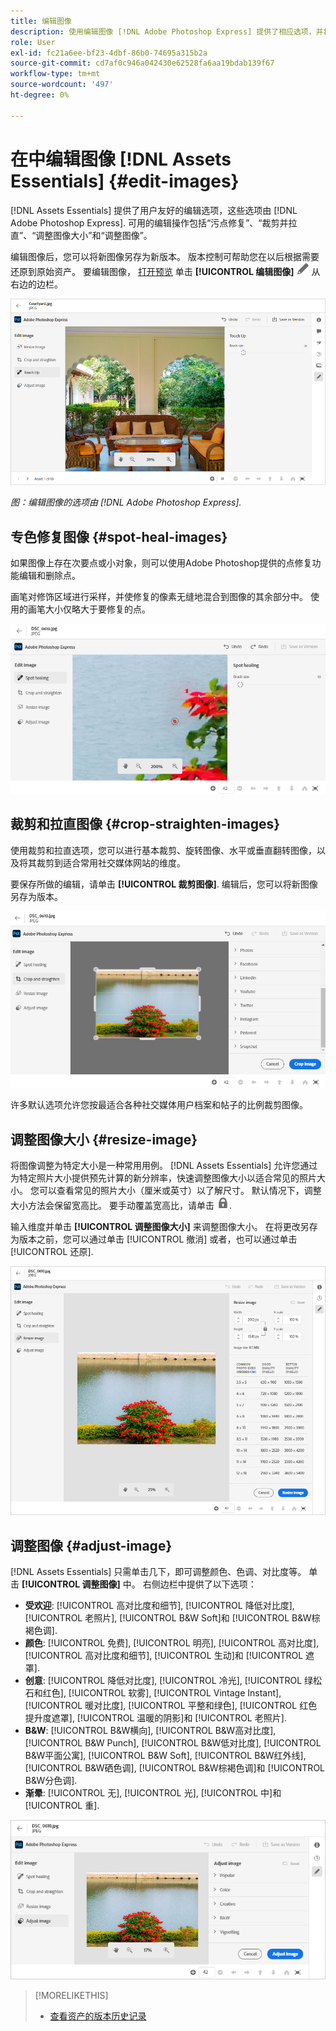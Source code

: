 ```yaml
---
title: 编辑图像
description: 使用编辑图像 [!DNL Adobe Photoshop Express] 提供了相应选项，并将更新的图像另存为版本。
role: User
exl-id: fc21a6ee-bf23-4dbf-86b0-74695a315b2a
source-git-commit: cd7af0c946a042430e62528fa6aa19bdab139f67
workflow-type: tm+mt
source-wordcount: '497'
ht-degree: 0%

---
```


# 在中编辑图像 [!DNL Assets Essentials] {#edit-images}

[!DNL Assets Essentials] 提供了用户友好的编辑选项，这些选项由 [!DNL Adobe Photoshop Express]. 可用的编辑操作包括“污点修复”、“裁剪并拉直”、“调整图像大小”和“调整图像”。

编辑图像后，您可以将新图像另存为新版本。 版本控制可帮助您在以后根据需要还原到原始资产。 要编辑图像， [打开预览](/help/navigate-view.md#preview-assets) 单击 **[!UICONTROL 编辑图像]** ![编辑图标](assets/do-not-localize/edit-icon.png) 从右边的边栏。

![用于编辑图像的选项](assets/edit-image2.png)

*图：编辑图像的选项由 [!DNL Adobe Photoshop Express].*

## 专色修复图像 {#spot-heal-images}

如果图像上存在次要点或小对象，则可以使用Adobe Photoshop提供的点修复功能编辑和删除点。

画笔对修饰区域进行采样，并使修复的像素无缝地混合到图像的其余部分中。 使用的画笔大小仅略大于要修复的点。

![污点修复编辑选项](assets/edit-spot-healing.png)

<!-- TBD: See if we should give backlinks to PS docs for these concepts.
For more information about how Spot Healing works in Photoshop, see [retouching and repairing photos](https://helpx.adobe.com/photoshop/using/retouching-repairing-images.html). -->

## 裁剪和拉直图像 {#crop-straighten-images}

使用裁剪和拉直选项，您可以进行基本裁剪、旋转图像、水平或垂直翻转图像，以及将其裁剪到适合常用社交媒体网站的维度。

要保存所做的编辑，请单击 **[!UICONTROL 裁剪图像]**. 编辑后，您可以将新图像另存为版本。

![用于裁剪和拉直的选项](assets/edit-crop-straighten.png)

许多默认选项允许您按最适合各种社交媒体用户档案和帖子的比例裁剪图像。

## 调整图像大小 {#resize-image}

将图像调整为特定大小是一种常用用例。 [!DNL Assets Essentials] 允许您通过为特定照片大小提供预先计算的新分辨率，快速调整图像大小以适合常见的照片大小。 您可以查看常见的照片大小（厘米或英寸）以了解尺寸。 默认情况下，调整大小方法会保留宽高比。 要手动覆盖宽高比，请单击 ![](assets/do-not-localize/lock-closed-icon.png).

输入维度并单击 **[!UICONTROL 调整图像大小]** 来调整图像大小。 在将更改另存为版本之前，您可以通过单击 [!UICONTROL 撤消] 或者，也可以通过单击 [!UICONTROL 还原].

![调整图像大小时的选项](assets/resize-image.png)

## 调整图像 {#adjust-image}

[!DNL Assets Essentials] 只需单击几下，即可调整颜色、色调、对比度等。 单击 **[!UICONTROL 调整图像]** 中。 右侧边栏中提供了以下选项：

* **受欢迎**: [!UICONTROL 高对比度和细节], [!UICONTROL 降低对比度], [!UICONTROL 老照片], [!UICONTROL B&amp;W Soft]和 [!UICONTROL B&amp;W棕褐色调].
* **颜色**: [!UICONTROL 免费], [!UICONTROL 明亮], [!UICONTROL 高对比度], [!UICONTROL 高对比度和细节], [!UICONTROL 生动]和 [!UICONTROL 遮罩].
* **创意**: [!UICONTROL 降低对比度], [!UICONTROL 冷光], [!UICONTROL 绿松石和红色], [!UICONTROL 软雾], [!UICONTROL Vintage Instant], [!UICONTROL 暖对比度], [!UICONTROL 平整和绿色], [!UICONTROL 红色提升度遮罩], [!UICONTROL 温暖的阴影]和 [!UICONTROL 老照片].
* **B&amp;W**: [!UICONTROL B&amp;W横向], [!UICONTROL B&amp;W高对比度], [!UICONTROL B&amp;W Punch], [!UICONTROL B&amp;W低对比度], [!UICONTROL B&amp;W平面公寓], [!UICONTROL B&amp;W Soft], [!UICONTROL B&amp;W红外线], [!UICONTROL B&amp;W硒色调], [!UICONTROL B&amp;W棕褐色调]和 [!UICONTROL B&amp;W分色调].
* **渐晕**: [!UICONTROL 无], [!UICONTROL 光], [!UICONTROL 中]和 [!UICONTROL 重].

![通过编辑来调整图像](assets/adjust-image.png)

<!--
TBD: Insert a video of the available social media options.
-->

>[!MORELIKETHIS]
>
>* [查看资产的版本历史记录](/help/navigate-view.md)

